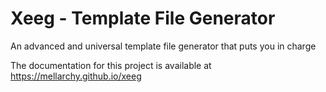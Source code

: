 # Xeeg - Template File Generator

An advanced and universal template file generator that puts you in charge

The documentation for this project is available at https://mellarchy.github.io/xeeg
